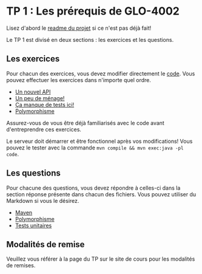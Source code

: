 # TP 1 : Les prérequis de GLO-4002

Lisez d'abord le [readme du projet](../README.md) si ce n'est pas déjà fait!

Le TP 1 est divisé en deux sections : les exercices et les questions.

## Les exercices

Pour chacun des exercices, vous devez modifier directement le [code](../code). Vous pouvez effectuer les exercices
dans n'importe quel ordre.

* [Un nouvel API](./exercice-api.md)
* [Un peu de ménage!](./exercice-clean-code.md)
* [Ça manque de tests ici!](./exercice-tests.md)
* [Polymorphisme](./exercice-polymorphisme.md)

Assurez-vous de vous être déjà familiarisés avec le code avant d'entreprendre ces exercices.

Le serveur doit démarrer et être fonctionnel après vos modifications! Vous pouvez le tester avec la commande
`mvn compile && mvn exec:java -pl code`.

## Les questions

Pour chacune des questions, vous devez répondre à celles-ci dans la section réponse présente dans chacun des fichiers.
Vous pouvez utiliser du Markdown si vous le désirez.

* [Maven](./question-maven.md)
* [Polymorphisme](./question-polymorphisme.md)
* [Tests unitaires](./question-tests.md)

## Modalités de remise

Veuillez vous référer à la page du TP sur le site de cours pour les modalités de remises.

